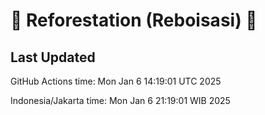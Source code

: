 
# 🌳 Reforestation (Reboisasi) 🌲

## Last Updated

GitHub Actions time: Mon Jan  6 14:19:01 UTC 2025

Indonesia/Jakarta time: Mon Jan  6 21:19:01 WIB 2025
